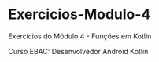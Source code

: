 # Exercicios-Modulo-4
Exercícios do Módulo 4 - Funções em Kotlin 

Curso EBAC: Desenvolvedor Android Kotlin

